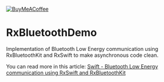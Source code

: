 [![BuyMeACoffee](https://www.buymeacoffee.com/assets/img/guidelines/download-assets-sm-2.svg)](https://www.buymeacoffee.com/WojciechKulik)

# RxBluetoothDemo
Implementation of Bluetooth Low Energy communication using RxBluetoothKit and RxSwift to make asynchronous code clean. 

You can read more in this article: [Swift - Bluetooth Low Energy communication using RxSwift and RxBluetoothKit](https://wojciechkulik.pl/ios/swift-bluetooth-low-energy-communication-using-rxswift-and-rxbluetoothkit)
